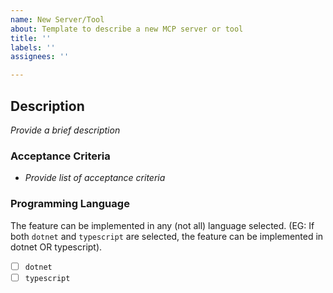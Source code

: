 ```yaml
---
name: New Server/Tool
about: Template to describe a new MCP server or tool
title: ''
labels: ''
assignees: ''

---
```


## Description
*Provide a brief description*

### Acceptance Criteria
- *Provide list of acceptance criteria*

### Programming Language
The feature can be implemented in any (not all) language selected. (EG: If both `dotnet` and `typescript` are selected, the feature can be implemented in dotnet OR typescript).

- [ ] `dotnet`
- [ ] `typescript`
